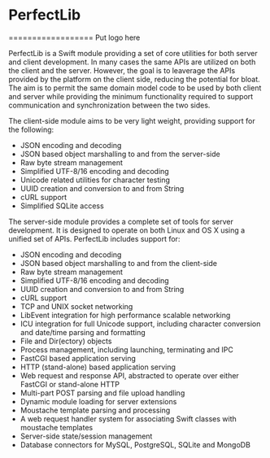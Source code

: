 # PerfectLib
==================
Put logo here

PerfectLib is a Swift module providing a set of core utilities for both server and client development. In many cases the same APIs are utilized on both the client and the server. However, the goal is to leaverage the APIs provided by the platform on the client side, reducing the potential for bloat. The aim is to permit the same domain model code to be used by both client and server while providing the minimum functionality required to support communication and synchronization between the two sides.

The client-side module aims to be very light weight, providing support for the following:

* JSON encoding and decoding
* JSON based object marshalling to and from the server-side
* Raw byte stream management
* Simplified UTF-8/16 encoding and decoding
* Unicode related utilities for character testing
* UUID creation and conversion to and from String
* cURL support
* Simplified SQLite access

The server-side module provides a complete set of tools for server development. It is designed to operate on both Linux and OS X using a unified set of APIs. PerfectLib includes support for:

* JSON encoding and decoding
* JSON based object marshalling to and from the client-side
* Raw byte stream management
* Simplified UTF-8/16 encoding and decoding
* UUID creation and conversion to and from String
* cURL support
* TCP and UNIX socket networking
* LibEvent integration for high performance scalable networking
* ICU integration for full Unicode support, including character conversion and date/time parsing and formatting
* File and Dir(ectory) objects
* Process management, including launching, terminating and IPC
* FastCGI based application serving
* HTTP (stand-alone) based application serving
* Web request and response API, abstracted to operate over either FastCGI or stand-alone HTTP
* Multi-part POST parsing and file upload handling
* Dynamic module loading for server extensions
* Moustache template parsing and processing
* A web request handler system for associating Swift classes with moustache templates
* Server-side state/session management
* Database connectors for MySQL, PostgreSQL, SQLite and MongoDB